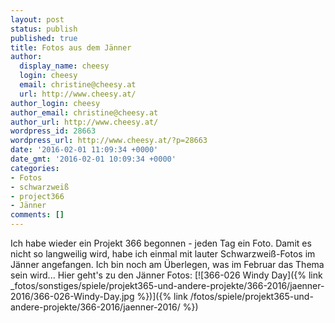 ```yaml
---
layout: post
status: publish
published: true
title: Fotos aus dem Jänner
author:
  display_name: cheesy
  login: cheesy
  email: christine@cheesy.at
  url: http://www.cheesy.at/
author_login: cheesy
author_email: christine@cheesy.at
author_url: http://www.cheesy.at/
wordpress_id: 28663
wordpress_url: http://www.cheesy.at/?p=28663
date: '2016-02-01 11:09:34 +0000'
date_gmt: '2016-02-01 10:09:34 +0000'
categories:
- Fotos
- schwarzweiß
- project366
- Jänner
comments: []
---
```

Ich habe wieder ein Projekt 366 begonnen - jeden Tag ein Foto. Damit es nicht so langweilig wird, habe ich einmal mit lauter Schwarzweiß-Fotos im Jänner angefangen. Ich bin noch am Überlegen, was im Februar das Thema sein wird...
Hier geht's zu den Jänner Fotos:
[![366-026 Windy Day]({% link _fotos/sonstiges/spiele/projekt365-und-andere-projekte/366-2016/jaenner-2016/366-026-Windy-Day.jpg %})]({% link /fotos/spiele/projekt365-und-andere-projekte/366-2016/jaenner-2016/ %})
